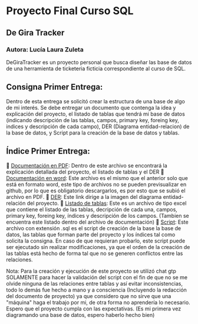 # Proyecto Final Curso SQL
## De Gira Tracker

### Autora: Lucía Laura Zuleta

DeGiraTracker es un proyecto personal que busca diseñar las base de datos de una herramienta de ticketeria ficticia correspondiente al curso de SQL. 

## Consigna Primer Entrega: 
Dentro de esta entrega se solicitó crear la estructura de una base de algo de mi interés. Se debe entregar un documento que contenga la idea y explicación del proyecto, el listado de tablas que tendrá mi base de datos (indicando descripción de las tablas, campos, primary key, foreing key, indices y descripción de cada campo), DER (Diagrama entidad-relacion) de la base de datos, y Script para la creación de la base de datos y tablas.


## Índice Primer Entrega:


  💙​ [Documentación en PDF](https://github.com/lulazuleta/DeGiraTracker-Zuleta/blob/main/DefinicionFuncional-DeGiraTracker-ZuletaLucia_V1.2.pdf): Dentro de este archivo se encontrará la explicación detallada del proyecto, el listado de tablas y el DER
  💙​ [Documentación en word](https://github.com/lulazuleta/DeGiraTracker-Zuleta/blob/main/DefinicionFuncional-DeGiraTracker-ZuletaLucia_V1.2.docx): Este archivo es el mismo que el anterior solo que está en formato word, este tipo de archivos no se pueden previsualizar en github, por lo que es obligatorio descargarlos, es por esto que se subió el archivo en PDF.
  💙​ [DER](https://github.com/lulazuleta/DeGiraTracker-Zuleta/blob/main/DeGiraTracker_DER_ZuletaLucia_v1.2.png): Este link dirige a la imagen del diagrama entidad-relación del proyecto.
  💙​ [Listado de tablas](https://github.com/lulazuleta/DeGiraTracker-Zuleta/blob/main/Listado_Tablas_V1.2.xlsx): Este es un archivo de tipo excel que contiene el listado de las tablas, decripción de cada una, campos, primary key, foreing key, índices y descripción de los campos. (Tambien se encuentra este listado dentro del archivo de documentación)
💙​ [Script](https://github.com/lulazuleta/DeGiraTracker-Zuleta/blob/main/DeGiraTracker_creacion_de_tablas_full_V1.2.sql): Este archivo con extensión .sql es el script de creación de la base la base de datos, las tablas que forman parte del proyecto y los índices tal como solicita la consigna. En caso de que requieran probarlo, este script puede ser ejecutado sin realizar modificaciones, ya que el orden de la creación de las tablas está hecho de forma tal que no se generen conflictos entre las relaciones. 

Nota: Para la creación y ejecución de este proyecto se utilizó chat gtp SOLAMENTE para hacer la validación del script con el fin de que no se me olvide ninguna de las relaciones entre tablas y así evitar inconsistencias, todo lo demás fue hecho a mano y a consciencia (Incluyendo la redacción del documento de proyecto) ya que considero que no sirve que una "máquina" haga el trabajo por mi, de otra forma no aprendería lo necesario. Espero que el proyecto cumpla con las expectativas. (Es mi primera vez diagramando una base de datos, espero haberlo hecho bien)


